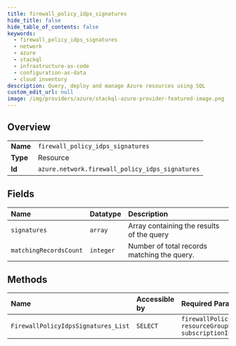 ```yaml
---
title: firewall_policy_idps_signatures
hide_title: false
hide_table_of_contents: false
keywords:
  - firewall_policy_idps_signatures
  - network
  - azure    
  - stackql
  - infrastructure-as-code
  - configuration-as-data
  - cloud inventory
description: Query, deploy and manage Azure resources using SQL
custom_edit_url: null
image: /img/providers/azure/stackql-azure-provider-featured-image.png
---
```

  
    

## Overview
<table><tbody>
<tr><td><b>Name</b></td><td><code>firewall_policy_idps_signatures</code></td></tr>
<tr><td><b>Type</b></td><td>Resource</td></tr>
<tr><td><b>Id</b></td><td><code>azure.network.firewall_policy_idps_signatures</code></td></tr>
</tbody></table>

## Fields
| Name | Datatype | Description |
|:-----|:---------|:------------|
| `signatures` | `array` | Array containing the results of the query |
| `matchingRecordsCount` | `integer` | Number of total records matching the query. |
## Methods
| Name | Accessible by | Required Params |
|:-----|:--------------|:----------------|
| `FirewallPolicyIdpsSignatures_List` | `SELECT` | `firewallPolicyName, resourceGroupName, subscriptionId` |
